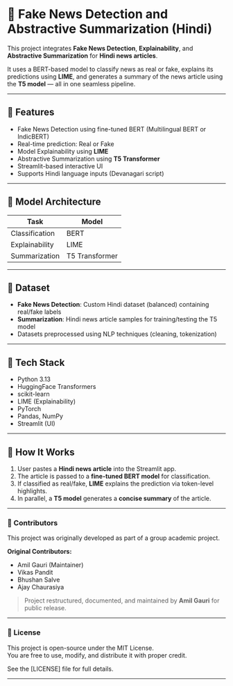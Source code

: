 # 📰 Fake News Detection and Abstractive Summarization (Hindi)

This project integrates **Fake News Detection**, **Explainability**, and **Abstractive Summarization** for **Hindi news articles**.

It uses a BERT-based model to classify news as real or fake, explains its predictions using **LIME**, and generates a summary of the news article using the **T5 model** — all in one seamless pipeline.

---

## 🚀 Features

-  Fake News Detection using fine-tuned BERT (Multilingual BERT or IndicBERT)
-  Real-time prediction: Real or Fake
-  Model Explainability using **LIME**
-  Abstractive Summarization using **T5 Transformer**
-  Streamlit-based interactive UI
-  Supports Hindi language inputs (Devanagari script)

---

## 🧠 Model Architecture

|         Task           |     Model      |
|------------------------|----------------|
| Classification         | BERT           |
| Explainability         | LIME           |
| Summarization          | T5 Transformer |

---

## 📁 Dataset

- **Fake News Detection**: Custom Hindi dataset (balanced) containing real/fake labels
- **Summarization**: Hindi news article samples for training/testing the T5 model
- Datasets preprocessed using NLP techniques (cleaning, tokenization)

---

## 🧰 Tech Stack

- Python 3.13
- HuggingFace Transformers
- scikit-learn
- LIME (Explainability)
- PyTorch
- Pandas, NumPy
- Streamlit (UI)

---

## 🚦 How It Works

1. User pastes a **Hindi news article** into the Streamlit app.
2. The article is passed to a **fine-tuned BERT model** for classification.
3. If classified as real/fake, **LIME** explains the prediction via token-level highlights.
4. In parallel, a **T5 model** generates a **concise summary** of the article.

---

### 👥 Contributors

This project was originally developed as part of a group academic project.

**Original Contributors:**
- Amil Gauri (Maintainer)  
- Vikas Pandit  
- Bhushan Salve  
- Ajay Chaurasiya  

> Project restructured, documented, and maintained by **Amil Gauri** for public release.

---

### 📄 License

This project is open-source under the MIT License.  
You are free to use, modify, and distribute it with proper credit.

See the [LICENSE] file for full details.

---

